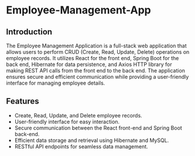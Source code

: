 # Employee-Management-App

## Introduction
The Employee Management Application is a full-stack web application that allows users to perform CRUD (Create, Read, Update, Delete) operations on employee records. It utilizes React for the front end, Spring Boot for the back end, Hibernate for data persistence, and Axios HTTP library for making REST API calls from the front end to the back end. The application ensures secure and efficient communication while providing a user-friendly interface for managing employee details.

## Features
- Create, Read, Update, and Delete employee records.
- User-friendly interface for easy interaction.
- Secure communication between the React front-end and Spring Boot back-end.
- Efficient data storage and retrieval using Hibernate and MySQL.
- RESTful API endpoints for seamless data management.

